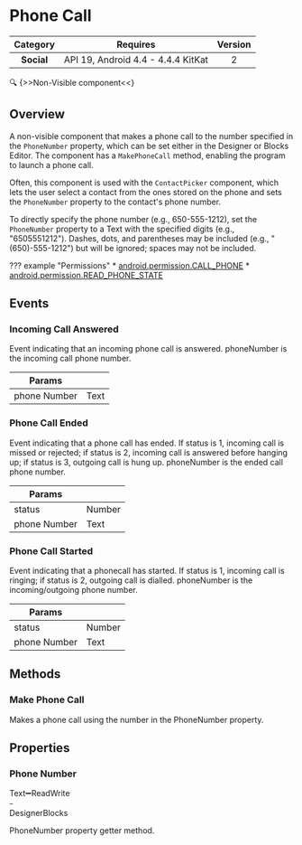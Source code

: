 # Phone Call

| Category | Requires | Version |
|:--------:|:-------:|:--------:|
|**Social**|<span class="chip chip-any">API 19, Android 4.4 - 4.4.4 KitKat</span>|<span class="chip chip-number">2</span>|

:mag: {>>Non-Visible component<<}

## Overview

A non-visible component that makes a phone call to the number specified in the `` PhoneNumber `` property, which can be set either in the Designer or Blocks Editor. The component has a `` MakePhoneCall `` method, enabling the program to launch a phone call.

Often, this component is used with the `` ContactPicker `` component, which lets the user select a contact from the ones stored on the phone and sets the `` PhoneNumber `` property to the contact's phone number.

To directly specify the phone number (e.g., 650-555-1212), set the `` PhoneNumber `` property to a Text with the specified digits (e.g., "6505551212"). Dashes, dots, and parentheses may be included (e.g., "(650)-555-1212") but will be ignored; spaces may not be included.

??? example "Permissions"
    * [android.permission.CALL_PHONE](https://developer.android.com/reference/android/Manifest.permission.html#CALL_PHONE)
    * [android.permission.READ_PHONE_STATE](https://developer.android.com/reference/android/Manifest.permission.html#READ_PHONE_STATE)

## Events

### Incoming Call Answered

Event indicating that an incoming phone call is answered. phoneNumber is the incoming call phone number.

<div class="block" ai2-block="event" not-rendered="true" value="%7B%22componentName%22:%20%22Phone%20Call%22,%20%22name%22:%20%22Incoming%20Call%20Answered%22,%20%22param%22:%20%5B%22phone%20Number%22%5D%7D"></div>

| Params | []() |
|--------|------|
|phone Number|<span class="chip chip-text">Text</span>|

### Phone Call Ended

Event indicating that a phone call has ended. If status is 1, incoming call is missed or rejected; if status is 2, incoming call is answered before hanging up; if status is 3, outgoing call is hung up. phoneNumber is the ended call phone number.

<div class="block" ai2-block="event" not-rendered="true" value="%7B%22componentName%22:%20%22Phone%20Call%22,%20%22name%22:%20%22Phone%20Call%20Ended%22,%20%22param%22:%20%5B%22status%22,%20%22phone%20Number%22%5D%7D"></div>

| Params | []() |
|--------|------|
|status|<span class="chip chip-number">Number</span>|
|phone Number|<span class="chip chip-text">Text</span>|

### Phone Call Started

Event indicating that a phonecall has started. If status is 1, incoming call is ringing; if status is 2, outgoing call is dialled. phoneNumber is the incoming/outgoing phone number.

<div class="block" ai2-block="event" not-rendered="true" value="%7B%22componentName%22:%20%22Phone%20Call%22,%20%22name%22:%20%22Phone%20Call%20Started%22,%20%22param%22:%20%5B%22status%22,%20%22phone%20Number%22%5D%7D"></div>

| Params | []() |
|--------|------|
|status|<span class="chip chip-number">Number</span>|
|phone Number|<span class="chip chip-text">Text</span>|

## Methods

### Make Phone Call

Makes a phone call using the number in the PhoneNumber property.

<div class="block" ai2-block="method" not-rendered="true" value="%7B%22componentName%22:%20%22Phone%20Call%22,%20%22name%22:%20%22Make%20Phone%20Call%22,%20%22output%22:%20false,%20%22param%22:%20%5B%5D%7D"></div>

## Properties

### Phone Number

<span style="user-select: none; white-space:pre-wrap;"><span class="chip chip-text">Text</span>:heavy_minus_sign:<span class="chip chip-rw">Read</span><span class="chip chip-rw">Write</span> - <span class="chip chip-bd">Designer</span><span class="chip chip-bd">Blocks</span></span>

PhoneNumber property getter method.

<div class="block" ai2-block="property" not-rendered="true" value="%7B%22componentName%22:%20%22Phone%20Call%22,%20%22name%22:%20%22Phone%20Number%22,%20%22getter%22:%20true%7D"></div>
<div class="block" ai2-block="property" not-rendered="true" value="%7B%22componentName%22:%20%22Phone%20Call%22,%20%22name%22:%20%22Phone%20Number%22,%20%22getter%22:%20false%7D"></div>
